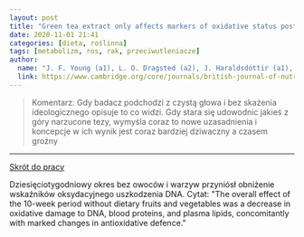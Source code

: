 ```yaml
---
layout: post
title: "Green tea extract only affects markers of oxidative status postprandially: lasting antioxidant effect of flavonoid-free diet "
date: 2020-11-01 21:41
categories: [dieta, roślinna]
tags: [metabolizm, ros, rak, przeciwutleniacze]
author:
  name: "J. F. Young (a1), L. O. Dragsted (a2), J. Haraldsdóttir (a1), B. Daneshvar (a2), M. A. Kall (a3), S. Loft (a4), L. Nilsson (a1), S. E. Nielsen (a2), B. Mayer (a5), L. H. Skibsted (a6), T. Huynh-Ba (a7), A. Hermetter (a7) and B. Sandström (a1) "
  link: https://www.cambridge.org/core/journals/british-journal-of-nutrition/article/green-tea-extract-only-affects-markers-of-oxidative-status-postprandially-lasting-antioxidant-effect-of-flavonoidfree-diet/D0B0C9719378E7002F87734DA6D91798
---
```


> Komentarz:
> Gdy badacz podchodzi z czystą głowa i bez skażenia ideologicznego opisuje to co widzi. Gdy stara się udowodnic jakieś z góry narzucone tezy, wymyśla coraz to nowe uzasadnienia i koncepcje w ich wynik jest coraz bardziej dziwaczny a czasem groźny
> 
<hr>

[Skrót do pracy](https://www.cambridge.org/core/journals/british-journal-of-nutrition/article/green-tea-extract-only-affects-markers-of-oxidative-status-postprandially-lasting-antioxidant-effect-of-flavonoidfree-diet/D0B0C9719378E7002F87734DA6D91798) 

Dziesięciotygodniowy okres bez owoców i warzyw przyniósł obniżenie wskaźników oksydacyjnego uszkodzenia DNA.
Cytat: "The overall effect of the 10-week period without dietary fruits and vegetables was a decrease in oxidative damage to DNA, blood proteins, and plasma lipids, concomitantly with marked changes in antioxidative defence."
